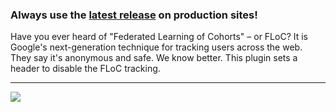 ### Always use the **[latest release](https://github.com/codepotent/Disable-FLoC/releases/latest)** on production sites! 

Have you ever heard of "Federated Learning of Cohorts" – or FLoC? It is Google's next-generation technique for tracking users across the web. They say it's anonymous and safe. We know better. This plugin sets a header to disable the FLoC tracking.

---

[![](https://static.codepotent.com/images/logotype/code-potent-logotype-wordmark-252x36.png)](https://codepotent.com/classicpress/plugins/)
